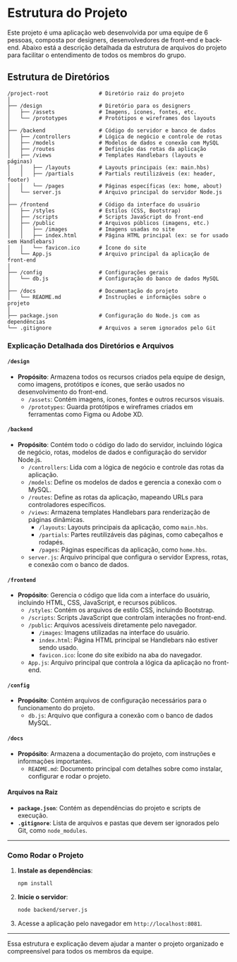 # Estrutura do Projeto

Este projeto é uma aplicação web desenvolvida por uma equipe de 6 pessoas, composta por designers, desenvolvedores de front-end e back-end. Abaixo está a descrição detalhada da estrutura de arquivos do projeto para facilitar o entendimento de todos os membros do grupo.

## Estrutura de Diretórios

```
/project-root                # Diretório raiz do projeto
│
├── /design                  # Diretório para os designers
│   ├── /assets              # Imagens, ícones, fontes, etc.
│   └── /prototypes          # Protótipos e wireframes dos layouts
│
├── /backend                 # Código do servidor e banco de dados
│   ├── /controllers         # Lógica de negócio e controle de rotas
│   ├── /models              # Modelos de dados e conexão com MySQL
│   ├── /routes              # Definição das rotas da aplicação
│   ├── /views               # Templates Handlebars (layouts e páginas)
│   │   ├── /layouts         # Layouts principais (ex: main.hbs)
│   │   ├── /partials        # Partials reutilizáveis (ex: header, footer)
│   │   └── /pages           # Páginas específicas (ex: home, about)
│   └── server.js            # Arquivo principal do servidor Node.js
│
├── /frontend                # Código da interface do usuário
│   ├── /styles              # Estilos (CSS, Bootstrap)
│   ├── /scripts             # Scripts JavaScript do front-end
│   ├── /public              # Arquivos públicos (imagens, etc.)
│   │   ├── /images          # Imagens usadas no site
│   │   ├── index.html       # Página HTML principal (ex: se for usado sem Handlebars) 
│   │   └── favicon.ico      # Ícone do site
│   └── App.js               # Arquivo principal da aplicação de front-end
│
├── /config                  # Configurações gerais
│   └── db.js                # Configuração do banco de dados MySQL
│
├── /docs                    # Documentação do projeto
│   └── README.md            # Instruções e informações sobre o projeto
│
├── package.json             # Configuração do Node.js com as dependências
└── .gitignore               # Arquivos a serem ignorados pelo Git
```

### Explicação Detalhada dos Diretórios e Arquivos

#### `/design`
- **Propósito**: Armazena todos os recursos criados pela equipe de design, como imagens, protótipos e ícones, que serão usados no desenvolvimento do front-end.
  - `/assets`: Contém imagens, ícones, fontes e outros recursos visuais.
  - `/prototypes`: Guarda protótipos e wireframes criados em ferramentas como Figma ou Adobe XD.

#### `/backend`
- **Propósito**: Contém todo o código do lado do servidor, incluindo lógica de negócio, rotas, modelos de dados e configuração do servidor Node.js.
  - `/controllers`: Lida com a lógica de negócio e controle das rotas da aplicação.
  - `/models`: Define os modelos de dados e gerencia a conexão com o MySQL.
  - `/routes`: Define as rotas da aplicação, mapeando URLs para controladores específicos.
  - `/views`: Armazena templates Handlebars para renderização de páginas dinâmicas.
    - `/layouts`: Layouts principais da aplicação, como `main.hbs`.
    - `/partials`: Partes reutilizáveis das páginas, como cabeçalhos e rodapés.
    - `/pages`: Páginas específicas da aplicação, como `home.hbs`.
  - `server.js`: Arquivo principal que configura o servidor Express, rotas, e conexão com o banco de dados.

#### `/frontend`
- **Propósito**: Gerencia o código que lida com a interface do usuário, incluindo HTML, CSS, JavaScript, e recursos públicos.
  - `/styles`: Contém os arquivos de estilo CSS, incluindo Bootstrap.
  - `/scripts`: Scripts JavaScript que controlam interações no front-end.
  - `/public`: Arquivos acessíveis diretamente pelo navegador.
    - `/images`: Imagens utilizadas na interface do usuário.
    - `index.html`: Página HTML principal se Handlebars não estiver sendo usado.
    - `favicon.ico`: Ícone do site exibido na aba do navegador.
  - `App.js`: Arquivo principal que controla a lógica da aplicação no front-end.

#### `/config`
- **Propósito**: Contém arquivos de configuração necessários para o funcionamento do projeto.
  - `db.js`: Arquivo que configura a conexão com o banco de dados MySQL.

#### `/docs`
- **Propósito**: Armazena a documentação do projeto, com instruções e informações importantes.
  - `README.md`: Documento principal com detalhes sobre como instalar, configurar e rodar o projeto.

#### Arquivos na Raiz
- **`package.json`**: Contém as dependências do projeto e scripts de execução.
- **`.gitignore`**: Lista de arquivos e pastas que devem ser ignorados pelo Git, como `node_modules`.
---

### Como Rodar o Projeto

1. **Instale as dependências**:
   ```bash
   npm install
   ```

2. **Inicie o servidor**:
   ```bash
   node backend/server.js
   ```

3. Acesse a aplicação pelo navegador em `http://localhost:8081`.
   
---

Essa estrutura e explicação devem ajudar a manter o projeto organizado e compreensível para todos os membros da equipe.
